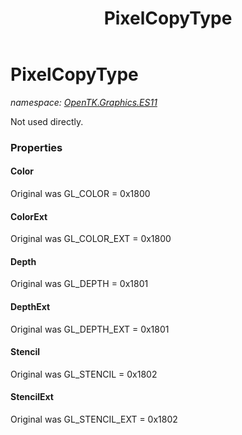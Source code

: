 ﻿---
title: PixelCopyType
---

# PixelCopyType
_namespace: [OpenTK.Graphics.ES11](N-OpenTK.Graphics.ES11.html)_

Not used directly.



### Properties

#### Color
Original was GL_COLOR = 0x1800
#### ColorExt
Original was GL_COLOR_EXT = 0x1800
#### Depth
Original was GL_DEPTH = 0x1801
#### DepthExt
Original was GL_DEPTH_EXT = 0x1801
#### Stencil
Original was GL_STENCIL = 0x1802
#### StencilExt
Original was GL_STENCIL_EXT = 0x1802

